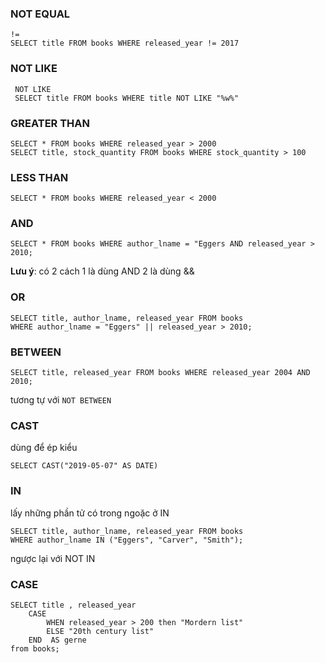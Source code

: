### NOT EQUAL
```
!=
SELECT title FROM books WHERE released_year != 2017
```

### NOT LIKE
```
 NOT LIKE
 SELECT title FROM books WHERE title NOT LIKE "%w%"
 ```

### GREATER THAN
```
SELECT * FROM books WHERE released_year > 2000
SELECT title, stock_quantity FROM books WHERE stock_quantity > 100
```

### LESS THAN
```
SELECT * FROM books WHERE released_year < 2000
```

### AND
```
SELECT * FROM books WHERE author_lname = "Eggers AND released_year > 2010;
```

**Lưu ý**: có 2 cách 1 là dùng AND 2 là dùng &&

### OR
```
SELECT title, author_lname, released_year FROM books
WHERE author_lname = "Eggers" || released_year > 2010;
```

### BETWEEN
```
SELECT title, released_year FROM books WHERE released_year 2004 AND 2010;
```
tương tự với `NOT BETWEEN`

### CAST
dùng để ép kiểu
```
SELECT CAST("2019-05-07" AS DATE)
```

### IN
lấy những phần tử có trong ngoặc ở IN
```
SELECT title, author_lname, released_year FROM books
WHERE author_lname IN ("Eggers", "Carver", "Smith");
```

ngược lại với NOT IN

### CASE
```
SELECT title , released_year 
    CASE 
        WHEN released_year > 200 then "Mordern list"
        ELSE "20th century list"
    END  AS gerne
from books;
